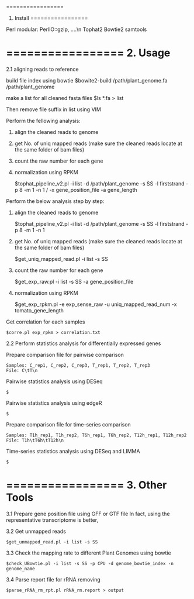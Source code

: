 =================
1. Install
=================

Perl modular: PerlIO::gzip, ....\n
Tophat2
Bowtie2
samtools

=================
2. Usage
=================

2.1 aligning reads to reference 

build file index using bowtie
    $bowite2-build /path/plant_genome.fa /path/plant_genome

make a list for all cleaned fasta files 
    $ls *.fa > list

Then remove file suffix in list using VIM

Perform the fellowing analysis:
1) align the cleaned reads to genome
2) get No. of uniq mapped reads (make sure the cleaned reads locate at the same folder of bam files)
3) count the raw number for each gene
4) normalization using RPKM
    
    $tophat_pipeline_v2.pl -i list -d /path/plant_genome -s SS -l firststrand -p 8 -m 1 -n 1 / 
                           -x gene_position_file -a gene_length

Perform the below analysis step by step:
1) align the cleaned reads to genome

    $tophat_pipeline_v2.pl -i list -d /path/plant_genome -s SS -l firststrand -p 8 -m 1 -n 1

2) get No. of uniq mapped reads (make sure the cleaned reads locate at the same folder of bam files)

    $get_uniq_mapped_read.pl -i list -s SS

3) count the raw number for each gene

    $get_exp_raw.pl -i list -s SS -a gene_position_file

4) normalization using RPKM

    $get_exp_rpkm.pl -e exp_sense_raw -u uniq_mapped_read_num -x tomato_gene_length

Get correlation for each samples

    $corre.pl exp_rpkm > correlation.txt

2.2 Perform statistics analysis for differentially expressed genes

Prepare comparison file for pairwise comparison
    
    Samples: C_rep1, C_rep2, C_rep3, T_rep1, T_rep2, T_rep3
    File: C\tT\n
    
Pairwise statistics analysis using DESeq

    $

Pairwise statistics analysis using edgeR

    $

Prepare comparison file for time-series comparison

    Samples: T1h_rep1, T1h_rep2, T6h_rep1, T6h_rep2, T12h_rep1, T12h_rep2
    File: T1h\tT6h\tT12h\n

Time-series statistics analysis using DESeq and LIMMA

    $

=================
3. Other Tools
=================

3.1 Prepare gene position file using GFF or GTF file
    In fact, using the representative transcriptome is better, 

3.2 Get unmapped reads

    $get_unmapped_read.pl -i list -s SS

3.3 Check the mapping rate to different Plant Genomes using bowtie

    $check_UBowtie.pl -i list -s SS -p CPU -d genome_bowtie_index -n genome_name

3.4 Parse report file for rRNA removing

    $parse_rRNA_rm_rpt.pl rRNA_rm.report > output


